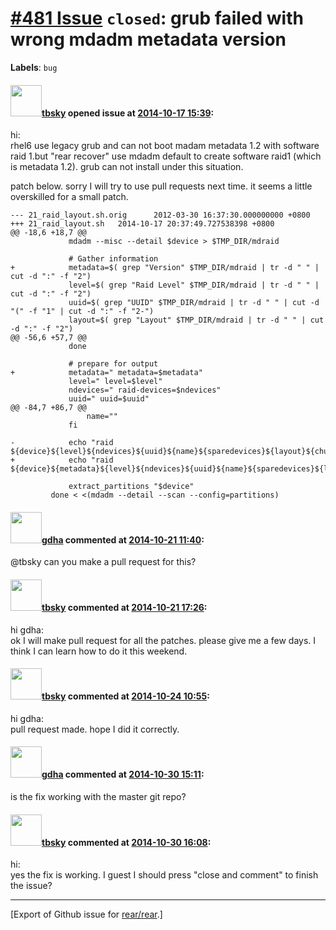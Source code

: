 [\#481 Issue](https://github.com/rear/rear/issues/481) `closed`: grub failed with wrong mdadm metadata version
==============================================================================================================

**Labels**: `bug`

#### <img src="https://avatars.githubusercontent.com/u/9283275?v=4" width="50">[tbsky](https://github.com/tbsky) opened issue at [2014-10-17 15:39](https://github.com/rear/rear/issues/481):

hi:  
rhel6 use legacy grub and can not boot madam metadata 1.2 with software
raid 1.but "rear recover" use mdadm default to create software raid1
(which is metadata 1.2). grub can not install under this situation.

patch below. sorry I will try to use pull requests next time. it seems a
little overskilled for a small patch.

    --- 21_raid_layout.sh.orig      2012-03-30 16:37:30.000000000 +0800
    +++ 21_raid_layout.sh   2014-10-17 20:37:49.727538398 +0800
    @@ -18,6 +18,7 @@
                 mdadm --misc --detail $device > $TMP_DIR/mdraid

                 # Gather information
    +            metadata=$( grep "Version" $TMP_DIR/mdraid | tr -d " " | cut -d ":" -f "2")
                 level=$( grep "Raid Level" $TMP_DIR/mdraid | tr -d " " | cut -d ":" -f "2")
                 uuid=$( grep "UUID" $TMP_DIR/mdraid | tr -d " " | cut -d "(" -f "1" | cut -d ":" -f "2-")
                 layout=$( grep "Layout" $TMP_DIR/mdraid | tr -d " " | cut -d ":" -f "2")
    @@ -56,6 +57,7 @@
                 done

                 # prepare for output
    +            metadata=" metadata=$metadata"
                 level=" level=$level"
                 ndevices=" raid-devices=$ndevices"
                 uuid=" uuid=$uuid"
    @@ -84,7 +86,7 @@
                     name=""
                 fi

    -            echo "raid ${device}${level}${ndevices}${uuid}${name}${sparedevices}${layout}${chunksize}${devices}"
    +            echo "raid ${device}${metadata}${level}${ndevices}${uuid}${name}${sparedevices}${layout}${chunksize}${devices}"

                 extract_partitions "$device"
             done < <(mdadm --detail --scan --config=partitions)

#### <img src="https://avatars.githubusercontent.com/u/888633?u=cdaeb31efcc0048d3619651aa18dd4b76e636b21&v=4" width="50">[gdha](https://github.com/gdha) commented at [2014-10-21 11:40](https://github.com/rear/rear/issues/481#issuecomment-59914776):

@tbsky can you make a pull request for this?

#### <img src="https://avatars.githubusercontent.com/u/9283275?v=4" width="50">[tbsky](https://github.com/tbsky) commented at [2014-10-21 17:26](https://github.com/rear/rear/issues/481#issuecomment-59964768):

hi gdha:  
ok I will make pull request for all the patches. please give me a few
days. I think I can learn how to do it this weekend.

#### <img src="https://avatars.githubusercontent.com/u/9283275?v=4" width="50">[tbsky](https://github.com/tbsky) commented at [2014-10-24 10:55](https://github.com/rear/rear/issues/481#issuecomment-60372599):

hi gdha:  
pull request made. hope I did it correctly.

#### <img src="https://avatars.githubusercontent.com/u/888633?u=cdaeb31efcc0048d3619651aa18dd4b76e636b21&v=4" width="50">[gdha](https://github.com/gdha) commented at [2014-10-30 15:11](https://github.com/rear/rear/issues/481#issuecomment-61108481):

is the fix working with the master git repo?

#### <img src="https://avatars.githubusercontent.com/u/9283275?v=4" width="50">[tbsky](https://github.com/tbsky) commented at [2014-10-30 16:08](https://github.com/rear/rear/issues/481#issuecomment-61119071):

hi:  
yes the fix is working. I guest I should press "close and comment" to
finish the issue?

------------------------------------------------------------------------

\[Export of Github issue for
[rear/rear](https://github.com/rear/rear).\]
